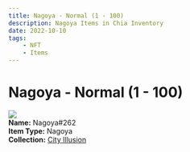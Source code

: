 ```yaml
---
title: Nagoya - Normal (1 - 100)
description: Nagoya Items in Chia Inventory
date: 2022-10-10
tags:
    - NFT
    - Items
---
```


# Nagoya - Normal (1 - 100)
<div class="item_thumbnail">
<img loading="lazy" src="https://pgsjnio3cgwxg5rvremasuivpwsnatsmvgjposldzvzfmrjg.arweave.net/eaS_WodsRrXN2NYkYCVEVfaT_QTkypkvdJY81yVkUmI"><br/>
<div><strong>Name:</strong> Nagoya#262</div>
<div><strong>Item Type:</strong> Nagoya</div>
<div><strong>Collection:</strong> <a href="https://www.spacescan.io/xch/nft/collection/col1lend2dcn558km4wcwta4xnkfv3xpcmlp9kyt0m909emvfxechlyqdl5ndg">City Illusion</a></div>
</div>


